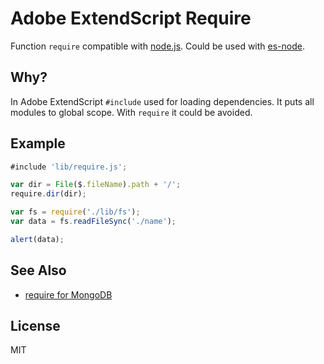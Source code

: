 # Adobe ExtendScript Require

Function `require` compatible with [node.js](http://nodejs.org "Node.js").
Could be used with [es-node](https://github.com/coderaiser/es-node "AE Node").

## Why?

In Adobe ExtendScript `#include` used for loading dependencies.
It puts all modules to global scope. With `require` it could be avoided.

## Example

```js
#include 'lib/require.js';

var dir = File($.fileName).path + '/';
require.dir(dir);

var fs = require('./lib/fs');
var data = fs.readFileSync('./name');

alert(data);
```
## See Also

- [require for MongoDB](https://github.com/coderaiser/mongo-require "Mongo Require")

## License

MIT
